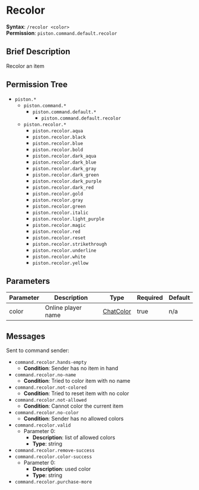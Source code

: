 # Recolor
**Syntax**: `/recolor <color>` \
**Permission**: `piston.command.default.recolor`

## Brief Description
Recolor an item

## Permission Tree
- `piston.*`
  - `piston.command.*`
    - `piston.command.default.*`
      - `piston.command.default.recolor`
  - `piston.recolor.*`
    - `piston.recolor.aqua`
    - `piston.recolor.black`
    - `piston.recolor.blue`
    - `piston.recolor.bold`
    - `piston.recolor.dark_aqua`
    - `piston.recolor.dark_blue`
    - `piston.recolor.dark_gray`
    - `piston.recolor.dark_green`
    - `piston.recolor.dark_purple`
    - `piston.recolor.dark_red`
    - `piston.recolor.gold`
    - `piston.recolor.gray`
    - `piston.recolor.green`
    - `piston.recolor.italic`
    - `piston.recolor.light_purple`
    - `piston.recolor.magic`
    - `piston.recolor.red`
    - `piston.recolor.reset`
    - `piston.recolor.strikethrough`
    - `piston.recolor.underline`
    - `piston.recolor.white`
    - `piston.recolor.yellow`

## Parameters
| Parameter  | Description         | Type        | Required | Default            |
| ---------- | ------------------- | ----------- | -------- | ------------------ |
| color      | Online player name  | [ChatColor](https://hub.spigotmc.org/javadocs/spigot/org/bukkit/ChatColor.html)   | true     | n/a           |

## Messages
Sent to command sender:
* `command.recolor.hands-empty`
  * **Condition**: Sender has no item in hand
* `command.recolor.no-name`
  * **Condition**: Tried to color item with no name
* `command.recolor.not-colored`
  * **Condition**: Tried to reset item with no color
* `command.recolor.not-allowed`
  * **Condition**: Cannot color the current item
* `command.recolor.no-color`
  * **Condition**: Sender has no allowed colors
* `command.recolor.valid`
  * Parameter 0: 
    * **Description**: list of allowed colors
    * **Type**: string
* `command.recolor.remove-success`
* `command.recolor.color-success`
  * Parameter 0: 
    * **Description**: used color
    * **Type**: string
* `command.recolor.purchase-more`